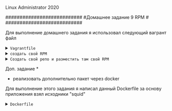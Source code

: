
Linux Administrator 2020

   ###########################
   #Домашнее задание 9  RPM  #
   ###########################




Для выполнение домашнего задания я использовал следующий вагрант файл

<details>
<summary><code>Vagrantfile</code></summary>

```
# -*- mode: ruby -*-
# vi: set ft=ruby :
home = ENV['HOME']
ENV["LC_ALL"] = "en_US.UTF-8"

Vagrant.configure(2) do |config|
 config.vm.define "vm-1" do |subconfig|
 subconfig.vm.box = "centos/7"
 subconfig.vm.hostname="rpm"
 subconfig.vm.network :private_network, ip: "192.168.50.11"
 subconfig.vm.provider "virtualbox" do |vb|
 vb.memory = "2024"
 vb.cpus = "1"
 end
 end
 config.vm.provision "ansible" do |ansible|
 ansible.compatibility_mode = "2.0"
 ansible.playbook = "playbook.yml"
end

     end

```

</details>




<details>
<summary><code>создать свой RPM </code></summary>


Я решил создать свой rpm "nginx" c определенными опциями,  а именно попытаемся установить модуль "brotli" ( компрессия данных ) для начала скачаем исходник nginx'а


Но сначала <code>yum-builddep nginx</code>

Добавим репозиторий

<code>mcedit /etc/yum.repos.d/nginx.repo</code>

```
[nginx]
name=nginx repo
baseurl=http://nginx.org/packages/mainline/centos/7/$basearch/
gpgcheck=0
enabled=1

[nginx-source]
name=nginx source repo
baseurl=http://nginx.org/packages/mainline/centos/7/SRPMS/
gpgcheck=1
enabled=0
gpgkey=file:///etc/pki/rpm-gpg/RPM-GPG-KEY-CentOS-7

```


Скачиваем исходник

```

[root@rpm ~]# yumdownloader --source nginx
Loaded plugins: fastestmirror
Repository epel is listed more than once in the configuration
Enabling updates-source repository
Enabling base-source repository
Enabling extras-source repository
Enabling docker-ce-stable-source repository
Enabling epel-source repository
Loading mirror speeds from cached hostfile
epel/x86_64/metalink                                                                                                                        |  33 kB  00:00:00     
epel-source/x86_64/metalink                                                                                                                 |  31 kB  00:00:01     
 * base: mirror.docker.ru
 * epel: mirror.yandex.ru
 * epel-source: mirror.yandex.ru
 * extras: mirror.docker.ru
 * updates: mirror.docker.ru
base                                                                                                                                        | 3.6 kB  00:00:00     
base-source                                                                                                                                 | 2.9 kB  00:00:00     
docker-ce-stable                                                                                                                            | 3.5 kB  00:00:00     
docker-ce-stable-source                                                                                                                     | 3.5 kB  00:00:00     
epel-source                                                                                                                                 | 3.5 kB  00:00:00     
extras                                                                                                                                      | 2.9 kB  00:00:00     
extras-source                                                                                                                               | 2.9 kB  00:00:00     
updates                                                                                                                                     | 2.9 kB  00:00:00     
updates-source                                                                                                                              | 2.9 kB  00:00:00     
(1/7): epel-source/x86_64/primary_db                                                                                                        | 2.4 MB  00:00:01     
(2/7): docker-ce-stable-source/updateinfo                                                                                                   |   55 B  00:00:01     
(3/7): docker-ce-stable-source/primary_db                                                                                                   |  16 kB  00:00:01     
(4/7): epel-source/x86_64/updateinfo                                                                                                        | 1.0 MB  00:00:01     
(5/7): extras-source/7/primary_db                                                                                                           |  21 kB  00:00:00     
(6/7): updates-source/7/primary_db                                                                                                          |  41 kB  00:00:01     
(7/7): base-source/7/primary_db                                                                                                             | 974 kB  00:00:03     
nginx-1.16.1-1.el7.src.rpm                                                                                                                  | 1.0 MB  00:00:00   

```

Как видим вресия у нас <code>nginx-1.19.0-1.el7.src.rpm</code> вроде последняя

Далее для сборки собственного rpm пакета, нам необходимо установить ряд необходимых пакет, а именно: redhat-lsb-core, rpmdevtools, rpm-build, createrepo, yum-utils в этом нам любезно согласился помочь ansible 
при поднятии вм в самом начале.

Когда самое страшное позади, мы двигаемся дальше )

Далее создаем дерево каталогов для сборки <code>rpmdev-setuptree</code>

В итоге получилась такая структура:


```
[root@rpm ~]# cd rpmbuild/
[root@rpm rpmbuild]# ll
total 0
drwxr-xr-x. 2 root root 6 Jun  7 20:19 BUILD
drwxr-xr-x. 2 root root 6 Jun  7 20:19 RPMS
drwxr-xr-x. 2 root root 6 Jun  7 20:19 SOURCES
drwxr-xr-x. 2 root root 6 Jun  7 20:19 SPECS
drwxr-xr-x. 2 root root 6 Jun  7 20:19 SRPMS
[root@rpm rpmbuild]# 

```
Он пустой, что бы его заполнить установим пакет  <code>nginx-1.19.0-1.el7.src.rpm</code>

<code>rpm -i nginx-1.19.0-1.el7.src.rpm</code>

Вышло сообщение 

```
[root@rpm ~]# rpm -i nginx-1.19.0-1.el7.src.rpm 
warning: user mockbuild does not exist - using root
warning: user mockbuild does not exist - using root
warning: user mockbuild does not exist - using root
warning: user mockbuild does not exist - using root
warning: user mockbuild does not exist - using root
warning: user mockbuild does not exist - using root
warning: user mockbuild does not exist - using root
warning: user mockbuild does not exist - using root
warning: user mockbuild does not exist - using root
warning: user mockbuild does not exist - using root
warning: user mockbuild does not exist - using root
warning: user mockbuild does not exist - using root
warning: user mockbuild does not exist - using root


```

Ну тут понятно, потому как мы запускали наш исходник из под рута, об этом он нам и весчает )

Далее скачиваем наш модуль "brotli" ==>  <code>git clone https://github.com/google/ngx_brotli.git</code>


Смотрим потраха

```

[root@rpm ~]# cd ngx_brotli
[root@rpm ngx_brotli]# ll
total 20
-rw-r--r--. 1 root root 1593 Jun  7 21:17 config
-rw-r--r--. 1 root root 1466 Jun  7 21:17 CONTRIBUTING.md
drwxr-xr-x. 3 root root   20 Jun  7 21:17 deps
drwxr-xr-x. 2 root root   59 Jun  7 21:17 filter
-rw-r--r--. 1 root root 1435 Jun  7 21:17 LICENSE
-rw-r--r--. 1 root root 6444 Jun  7 21:17 README.md
drwxr-xr-x. 2 root root  122 Jun  7 21:17 script
drwxr-xr-x. 2 root root   59 Jun  7 21:17 static
[root@rpm ngx_brotli]# 

```

скопирую каталог с файлами "ngx_brotli" в /usr/src


Так далее посмотрим на наш .spec файл

```
[root@rpm SPECS]# ll
total 36
-rw-r--r--. 1 root mock 33603 Oct  3  2019 nginx.spec
```
После того как я открыл потраха файла "nginx.spec" мне сразу захотелось его закрыть, да чего греха таить, мне никогда так не хотесь что-то закрыть, как этот файл... Вообщем к такому повороту событий я не был готов )

Под музыку "Миссия невыполнима" я снова открыл этот файл и начал смотреть, а точнее искать %build

Добавляю наш модуль после надписи %build

<code>--add-module=/usr/src/ngx_brotli</code>



Начинаем собирать наш rpm пакет  пошел долгий сбор, по итогу выдал :

<code>rpmbuild -bb nginx.spec</code>



```
Executing(%clean): /bin/sh -e /var/tmp/rpm-tmp.6YpkNq
+ umask 022
+ cd /root/rpmbuild/BUILD
+ cd nginx-1.16.1
+ /usr/bin/rm -rf /root/rpmbuild/BUILDROOT/nginx-1.19.0-1.el7.x86_64
+ exit 0
[root@rpm SPECS]# 


[root@rpm nginx-1.16.1]# pwd
/root/rpmbuild/BUILD/nginx-1.19.0
[root@rpm nginx-1.19.0]# ll
total 796
drwxr-xr-x. 6 1001 1001   4096 Jun  7 23:04 auto
-rw-r--r--. 1 1001 1001 303180 May 26 15:00 CHANGES
-rw-r--r--. 1 1001 1001 462738 May 26 15:00 CHANGES.ru
drwxr-xr-x. 2 1001 1001    168 Jun  7 23:04 conf
-rwxr-xr-x. 1 1001 1001   2502 May 26 15:00 configure
drwxr-xr-x. 4 1001 1001     72 Jun  7 23:04 contrib
-rw-r--r--. 1 root root    708 Jun  7 23:12 debugfiles.list
-rw-r--r--. 1 root root    519 Jun  7 23:12 debuglinks.list
-rw-r--r--. 1 root root      0 Jun  7 23:12 debugsources.list
-rw-r--r--. 1 root root     42 Jun  7 23:12 elfbins.list
drwxr-xr-x. 2 1001 1001     40 Jun  7 23:04 html
-rw-r--r--. 1 1001 1001   1397 May 26 15:00 LICENSE
-rw-r--r--. 1 root root    325 Jun  7 23:09 Makefile
drwxr-xr-x. 2 1001 1001     21 Jun  7 23:04 man
-rw-r--r--. 1 root root   3646 Jun  7 23:04 nginx-debug.init
-rw-r--r--. 1 root root   3615 Jun  7 23:04 nginx.init
-rwxr-xr-x. 1 root root   3655 Jun  7 23:04 nginx.init.in
drwxr-xr-x. 4 root root    206 Jun  7 23:12 objs
-rw-r--r--. 1 1001 1001     49 May 26 15:00 README
drwxr-xr-x. 9 1001 1001     91 Jun  7 23:04 src


[root@rpm x86_64]# pwd
/root/rpmbuild/RPMS/x86_64
[root@rpm x86_64]# ll
total 3444
-rw-r--r--. 1 root root 1092152 Jun  7 23:12 nginx-1.19.0-1.el7.ngx.x86_64.rpm
-rw-r--r--. 1 root root 2431704 Jun  7 23:12 nginx-debuginfo-1.19.0-1.el7.ngx.x86_64.rpm

[root@rpm x86_64]# rpm -i nginx-1.19.0-1.el7.ngx.x86_64.rpm 
----------------------------------------------------------------------

Thanks for using nginx!

Please find the official documentation for nginx here:
* http://nginx.org/en/docs/

Please subscribe to nginx-announce mailing list to get
the most important news about nginx:
* http://nginx.org/en/support.html

Commercial subscriptions for nginx are available on:
* http://nginx.com/products/

----------------------------------------------------------------------

[root@rpm x86_64]# systemctl start nginx
[root@rpm x86_64]# systemctl status nginx
● nginx.service - The nginx HTTP and reverse proxy server
   Loaded: loaded (/usr/lib/systemd/system/nginx.service; disabled; vendor preset: disabled)
   Active: active (running) since Sun 2020-06-07 22:24:31 UTC; 4s ago
  Process: 2392 ExecStart=/usr/sbin/nginx (code=exited, status=0/SUCCESS)
  Process: 2391 ExecStartPre=/usr/sbin/nginx -t (code=exited, status=0/SUCCESS)
  Process: 2388 ExecStartPre=/usr/bin/rm -f /run/nginx.pid (code=exited, status=0/SUCCESS)
 Main PID: 2394 (nginx)
    Tasks: 2
   Memory: 2.7M
   CGroup: /system.slice/nginx.service
           ├─2394 nginx: master process /usr/sbin/nginx
           └─2395 nginx: worker process

Jun 07 22:24:30 rpm systemd[1]: Starting The nginx HTTP and reverse proxy server...
Jun 07 22:24:31 rpm nginx[2391]: nginx: the configuration file /etc/nginx/nginx.conf syntax is ok
Jun 07 22:24:31 rpm nginx[2391]: nginx: configuration file /etc/nginx/nginx.conf test is successful
Jun 07 22:24:31 rpm systemd[1]: Failed to parse PID from file /run/nginx.pid: Invalid argument
Jun 07 22:24:31 rpm systemd[1]: Started The nginx HTTP and reverse proxy server.
[root@rpm x86_64]# 


```

</details>




<details>
<summary><code>Cоздать свой репо и разместить там свой RPM</code></summary>









Начнем пожалуй с создания каталога локального репозитория

<code>mkdir /usr/share/nginx/html/repo/</code>


Далее копируем наш собранный .rpm из  пакет в директорию нашего локального репозитория "/usr/share/nginx/html/repo/"


```

[root@rpm x86_64]# pwd
/root/rpmbuild/RPMS/x86_64  ----> отсюда скопировали
[root@rpm x86_64]# ll
total 3444
-rw-r--r--. 1 root root 1092152 Jun  7 23:12 nginx-1.19.0-1.el7.ngx.x86_64.rpm  ---> скопировали этот .rpm пакет
-rw-r--r--. 1 root root 2431704 Jun  7 23:12 nginx-debuginfo-1.19.0-1.el7.ngx.x86_64.rpm
[root@rpm x86_64]# 

```


```


[root@rpm repo]#create /usr/share/nginx/html/repo/
-bash: create: command not found
[root@rpm repo]# createrepo /repo
Spawning worker 0 with 1 pkgs --> тут видно наш один пакет
Workers Finished
Saving Primary metadata
Saving file lists metadata
Saving other metadata
Generating sqlite DBs
Sqlite DBs complete
[root@rpm repo]# 

```

Далее сделал

yum update ==> он постоянно выдавал ошибки из серии неправильного пути, вообщем решил это так, я просто создал еще один каталог "x86_64" которая просила система и скопировал туда "repodata"  в итоге получилось так. Система не могла найти "repomd.xml"
в ее идеальной картине мира, не хватало папки x86_64, я лишь покорно подчинился и создал ее )

<code>/usr/share/nginx/html/repo/x86_64/repodata</code>

После этого все прошло без ошибок. мать ее )


Далее создаем "otus.repo"


```

[root@rpm ~]# cat >> /etc/yum.repos.d/otus.repo << EOF
> [otus]
> name=otus-linux
> baseurl=file:///usr/share/nginx/html/repo/$basearch/
> gpgcheck=0
> enabled=1
> EOF
[root@rpm ~]# cd /etc/yum.repos.d/
[root@rpm yum.repos.d]# ll
total 60
-rw-r--r--. 1 root root 1664 Apr  7 22:01 CentOS-Base.repo
-rw-r--r--. 1 root root 1309 Apr  7 22:01 CentOS-CR.repo
-rw-r--r--. 1 root root  649 Apr  7 22:01 CentOS-Debuginfo.repo
-rw-r--r--. 1 root root  314 Apr  7 22:01 CentOS-fasttrack.repo
-rw-r--r--. 1 root root  630 Apr  7 22:01 CentOS-Media.repo
-rw-r--r--. 1 root root 1331 Apr  7 22:01 CentOS-Sources.repo
-rw-r--r--. 1 root root 7577 Apr  7 22:01 CentOS-Vault.repo
-rw-r--r--. 1 root root  616 Apr  7 22:01 CentOS-x86_64-kernel.repo
-rw-r--r--. 1 root root 2424 Oct 18  2019 docker-ce.repo
-rw-r--r--. 1 root root 1050 Sep 17  2019 epel.repo
-rw-r--r--. 1 root root 1149 Sep 17  2019 epel-testing.repo
-rw-r--r--. 1 root root  119 Jun  6 21:17 external_repos.repo
-rw-r--r--. 1 root root   68 Jun  8 12:26 otus.repo
[root@rpm yum.repos.d]# 

```


Отключил все вышестоящие репозитории такие как "epel" иначе при установке "nginx" система тянет не из локальной репы, а из epel, но я быстро показал кто тут главный


```
[root@rpm repo]# yum install nginx
Loaded plugins: fastestmirror
Repository epel is listed more than once in the configuration
Loading mirror speeds from cached hostfile
 * base: mirror.docker.ru
  * extras: mirror.corbina.net
   * updates: mirror.docker.ru
   Resolving Dependencies
   --> Running transaction check
   ---> Package nginx.x86_64 1:1.19.0-1.el7.ngx will be installed
   --> Finished Dependency Resolution
   
   Dependencies Resolved
   
   ===================================================================================================================================================================
    Package                            Arch                                Version                                            Repository                         Size
    ===================================================================================================================================================================
    Installing:
     nginx                              x86_64                              1:1.19.0-1.el7.ngx                                 otus                              1.0 M
     
     Transaction Summary
     ===================================================================================================================================================================
     Install  1 Package
     
     Total download size: 1.0 M
     Installed size: 3.4 M
     Is this ok [y/d/N]: 
     
```


Ну вот наверное и все, искренне надеюсь, что мне это не пригодиться

</details>






Доп. задание * 
* реализовать дополнительно пакет через docker


Для выполнение этого задания я написал данный Dockerfile за основу приложения взял исходники "squid"

<details>
<summary><code>Dockerfile</code></summary>

```
FROM centos:7
MAINTAINER  impkos@mail.ru
ENV v_squid=4.11
RUN yum -y install wget make gcc gcc-c++ g++ tar perl autoconf automake sudo  \
    && cd /tmp \
    && wget  http://www.squid-cache.org/Versions/v4/squid-${v_squid}.tar.gz \
    &&  tar xvf squid-${v_squid}.tar.gz \
    &&  cd /tmp/squid-${v_squid} \
    &&  ./configure --prefix=/usr/local/squid \
    &&  make all \
    &&  make
COPY entrypoint.sh /sbin/entrypoint.sh
RUN chmod 775 /sbin/entrypoint.sh
EXPOSE 3128

CMD ["/sbin/entrypoint.sh"]


```



Сам репозиторий докера и сам докер, я установил через playbook.yml ansible заранее, когда поднимал vagrant вм


Разбираем инструкции в  Dockerfile :

```

FROM centos:7  # Здесь мы указываем главный образ который будет centos7

MAINTAINER  impkos@mail.ru  # Тут указал свою личную почту как владельца

ENV v_squid=4.11  # Определяем переменные среды в нащем случая это версия squid

RUN yum -y install wget make gcc gcc-c++ g++ tar perl autoconf automake sudo  \ # Устанавливаем необходимые зависимости P.S. я оних узнал средством постоянного запуска образа
и наблюдал, чего ему не хватает при полной сборке образа, когда он выпадал в ошибки. Это я вам скажу было не просто, поверьте мне... но черт возьми, админы мы или кто ? Боже храни кэши в докере )) аминь !

&& cd /tmp  # тут мы переходим в каталог /tmp для дальнейших манипуляций

&& wget  http://www.squid-cache.org/Versions/v4/squid-${v_squid}.tar.gz \ #  Скачиваем с помощью "wget" архив с полсденей версией squid'a

&&  tar xvf squid-${v_squid}.tar.gz \ #  Разархивируем наш архив "squid-4.11.tar.gz"

&&  cd /tmp/squid-${v_squid} \ # Переходим в наш уже каталог /squid-4.1

&&  ./configure --prefix=/usr/local/squid \ # Тут мы запускаем наш скрипт который будет заниматься проверкой системы,  с ключом который --prefix=/usr/local/squid, что говорит о том, что каталог для установки будет "/usr/local/squid"
ысе файлы будут распространены в этот каталог

&& make all # ыпогняем сборку пакета all ( в Makefile параметр "all" присуствовал" )

entrypoint.sh /sbin/entrypoint.sh # Копируем скрипт для запуска после сборки "entrypoint.sh" в "/sbin/entrypoint.sh"

RUN chmod 775 /sbin/entrypoint.sh # Выставляем права на запуск


EXPOSE 3128 # Тут говорим, что будем слушать на порту "3128" 

CMD ["/sbin/entrypoint.sh"] # Команда которая будет запущена при создании контейнера из образа

```

Далее собираем наш образ командой <code>docker build . </code>


И тут пошел долгий долгий процесс сборки .... Вообщем ждал я долго

Последнее что он выдал было :

```
Step 8/8 : CMD ["/sbin/entrypoint.sh"]
 ---> Running in 2a50e950b9ae
 Removing intermediate container 2a50e950b9ae
  ---> 9d8bd328b8ef
  Successfully built 9d8bd328b8ef
  
```


Начинаем смотреть, что у нас получилось :

```
[root@rpm ~]# docker images
REPOSITORY          TAG                 IMAGE ID            CREATED              SIZE
<none>              <none>              9d8bd328b8ef        About a minute ago   1.06GB
[root@rpm ~]# 


```

Вроде все собралось, попытаемся запустить контейнер в минимальных значениях без файлов конф. и вольюмов


```
[root@rpm ~]# docker run -d -p 3128:3128  9d8bd328b8ef
5e78002a48cedfdd15b9fb46e5f07dd0a04c1f8f4815367e7af3aca1639a6862

```

Посмотрим на наш контейнер <code>docker ps</code>

```
[root@rpm ~]# docker ps
CONTAINER ID        IMAGE               COMMAND                 CREATED              STATUS                         PORTS                                 NAMES
faba9c1570df        9d8bd328b8ef        "/sbin/entrypoint.sh"   About a minute ago   UP 10 seconds                  0.0.0.0:3128->3128/tcp                squid

```
</details>
